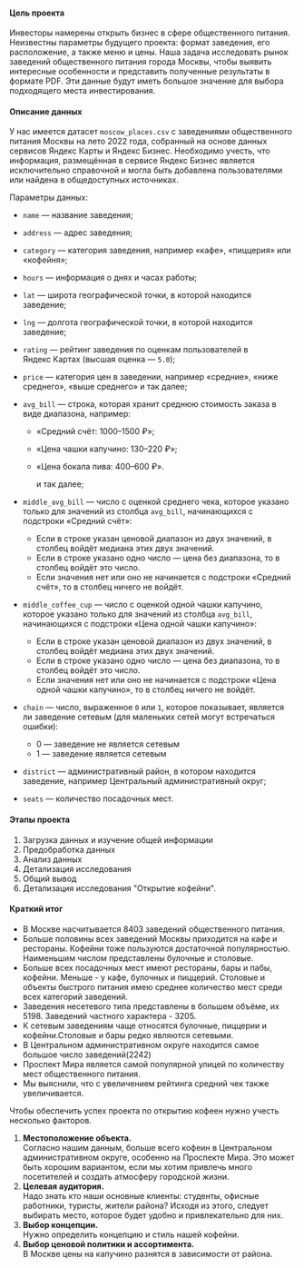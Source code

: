 #### Цель проекта
Инвесторы намерены открыть бизнес в сфере общественного питания. Неизвестны параметры будущего проекта: формат заведения, его расположение, а также меню и цены. Наша задача исследовать рынок заведений общественного питания города Москвы, чтобы выявить интересные особенности и представить полученные результаты в формате PDF. Эти данные будут иметь большое значение для выбора подходящего места инвестирования.

#### Описание данных
У нас имеется датасет `moscow_places.csv` с заведениями общественного питания Москвы на лето 2022 года, собранный на основе данных сервисов Яндекс Карты и Яндекс Бизнес. Необходимо учесть, что информация, размещённая в сервисе Яндекс Бизнес является исключительно справочной и могла быть добавлена пользователями или найдена в общедоступных источниках.

Параметры данных:

- `name` — название заведения;
- `address` — адрес заведения;
- `category` — категория заведения, например «кафе», «пиццерия» или «кофейня»;
- `hours` — информация о днях и часах работы;
- `lat` — широта географической точки, в которой находится заведение;
- `lng` — долгота географической точки, в которой находится заведение;
- `rating` — рейтинг заведения по оценкам пользователей в Яндекс Картах (высшая оценка — `5.0`);
- `price` — категория цен в заведении, например «средние», «ниже среднего», «выше среднего» и так далее;
- `avg_bill` — строка, которая хранит среднюю стоимость заказа в виде диапазона, например:
    - «Средний счёт: 1000–1500 ₽»;
    - «Цена чашки капучино: 130–220 ₽»;
    - «Цена бокала пива: 400–600 ₽».
        
        и так далее;
        
- `middle_avg_bill` — число с оценкой среднего чека, которое указано только для значений из столбца `avg_bill`, начинающихся с подстроки «Средний счёт»:
    - Если в строке указан ценовой диапазон из двух значений, в столбец войдёт медиана этих двух значений.
    - Если в строке указано одно число — цена без диапазона, то в столбец войдёт это число.
    - Если значения нет или оно не начинается с подстроки «Средний счёт», то в столбец ничего не войдёт.
- `middle_coffee_cup` — число с оценкой одной чашки капучино, которое указано только для значений из столбца `avg_bill`, начинающихся с подстроки «Цена одной чашки капучино»:
    - Если в строке указан ценовой диапазон из двух значений, в столбец войдёт медиана этих двух значений.
    - Если в строке указано одно число — цена без диапазона, то в столбец войдёт это число.
    - Если значения нет или оно не начинается с подстроки «Цена одной чашки капучино», то в столбец ничего не войдёт.
- `chain` — число, выраженное `0` или `1`, которое показывает, является ли заведение сетевым (для маленьких сетей могут встречаться ошибки):
    
    - 0 — заведение не является сетевым
    - 1 — заведение является сетевым
- `district` — административный район, в котором находится заведение, например Центральный административный округ;
- `seats` — количество посадочных мест.

#### Этапы проекта
1. Загрузка данных и изучение общей информации
2. Предобработка данных
3. Анализ данных
4. Детализация исследования
5. Общий вывод
6. Детализация исследования "Открытие кофейни".

#### Краткий итог
- В Москве насчитывается 8403 заведений общественного питания.
- Больше половины всех заведений Москвы приходится на кафе и рестораны. Кофейни тоже пользуются достаточной популярностью. Наименьшим числом представлены булочные и столовые.
- Больше всех посадочных мест имеют рестораны, бары и пабы, кофейни. Меньше - у кафе, булочных и пиццерий. Столовые и объекты быстрого питания имею среднее количество мест среди всех категорий заведений.
- Заведения несетевого типа представлены в большем объёме, их 5198. Заведений частного характера - 3205.
- К сетевым заведениям чаще относятся булочные, пиццерии и кофейни.Столовые и бары редко являются сетевыми.
- В Центральном административном округе находится самое большое число заведений(2242)
- Проспект Мира является самой популярной улицей по количеству мест общественного питания. 
- Мы выяснили, что с увеличением рейтинга средний чек также увеличивается.

Чтобы обеспечить успех проекта по открытию кофеен нужно учесть несколько факторов.
1. **Местоположение объекта.**  
Согласно нашим данным, больше всего кофеин в Центральном административном округе, особенно на Проспекте Мира. Это может быть хорошим вариантом, если мы хотим привлечь много посетителей и создать атмосферу городской жизни.
2. **Целевая аудитория.**  
Надо знать кто наши основные клиенты: студенты, офисные работники, туристы, жители района? Исходя из этого, следует выбирать место, которое будет удобно и привлекательно для них.
3. **Выбор концепции.**  
Нужно определить концепцию и стиль нашей кофейни.
4. **Выбор ценовой политики и ассортимента.**  
В Москве цены на капучино разнятся в зависимости от района.